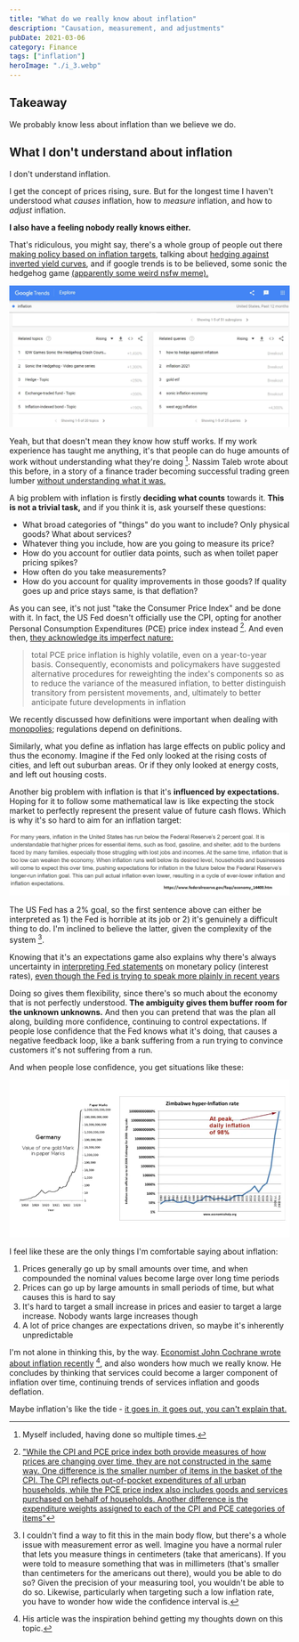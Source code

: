 ```yaml
---
title: "What do we really know about inflation"
description: "Causation, measurement, and adjustments"
pubDate: 2021-03-06
category: Finance
tags: ["inflation"]
heroImage: "./i_3.webp"
---
```


## Takeaway

We probably know less about inflation than we believe we do.

## What I don't understand about inflation

I don't understand inflation.

I get the concept of prices rising, sure. But for the longest time I haven't understood what _causes_ inflation, how to _measure_ inflation, and how to _adjust_ inflation.

**I also have a feeling nobody really knows either.**

That's ridiculous, you might say, there's a whole group of people out there [making policy based on inflation targets](https://www.federalreserve.gov/faqs/economy_14400.htm "fed"), talking about [hedging against inverted yield curves](https://www.chathamfinancial.com/insights/hedging-in-an-inverted-yield-curve-environment "yield"), and if google trends is to be believed, some sonic the hedgehog game [(apparently some weird nsfw meme).](https://tvtropes.org/pmwiki/pmwiki.php/VideoGame/SonicInflationAdventure "sonic")

![post](./i_1.webp)

Yeah, but that doesn't mean they know how stuff works. If my work experience has taught me anything, it's that people can do huge amounts of work without understanding what they're doing [^1]. Nassim Taleb wrote about this before, in a story of a finance trader becoming successful trading green lumber [without understanding what it was.](https://fs.blog/2016/11/green-lumber-fallacy/ "taleb")

A big problem with inflation is firstly **deciding what counts** towards it. **This is not a trivial task,** and if you think it is, ask yourself these questions:

- What broad categories of "things" do you want to include? Only physical goods? What about services?
- Whatever thing you include, how are you going to measure its price?
- How do you account for outlier data points, such as when toilet paper pricing spikes?
- How often do you take measurements?
- How do you account for quality improvements in those goods? If quality goes up and price stays same, is that deflation?

As you can see, it's not just "take the Consumer Price Index" and be done with it. In fact, the US Fed doesn't officially use the CPI, opting for another Personal Consumption Expenditures (PCE) price index instead [^2]. And even then, [they acknowledge its imperfect nature:](https://www.federalreserve.gov/econres/notes/feds-notes/comparing-two-measures-of-core-inflation-20190802.htm "fed")

> total PCE price inflation is highly volatile, even on a year-to-year basis. Consequently, economists and policymakers have suggested alternative procedures for reweighting the index's components so as to reduce the variance of the measured inflation, to better distinguish transitory from persistent movements, and, ultimately to better anticipate future developments in inflation

We recently discussed how definitions were important when dealing with [monopolies](https://avoidboringpeople.substack.com/p/monopoly-i-know-it-when-i-see-it "monopoly"); regulations depend on definitions.

Similarly, what you define as inflation has large effects on public policy and thus the economy. Imagine if the Fed only looked at the rising costs of cities, and left out suburban areas. Or if they only looked at energy costs, and left out housing costs.

Another big problem with inflation is that it's **influenced by expectations.** Hoping for it to follow some mathematical law is like expecting the stock market to perfectly represent the present value of future cash flows. Which is why it's so hard to aim for an inflation target:

![post](./i_2.webp)

The US Fed has a 2% goal, so the first sentence above can either be interpreted as 1) the Fed is horrible at its job or 2) it's genuinely a difficult thing to do. I'm inclined to believe the latter, given the complexity of the system [^3].

Knowing that it's an expectations game also explains why there's always uncertainty in [interpreting Fed statements](https://www.stlouisfed.org/open-vault/2019/may/how-read-fomc-statement "Fed") on monetary policy (interest rates), [even though the Fed is trying to speak more plainly in recent years](https://www.bankrate.com/banking/federal-reserve/fed-simple-communication-may-be-confusing-markets/ "Fed")

Doing so gives them flexibility, since there's so much about the economy that is not perfectly understood. **The ambiguity gives them buffer room for the unknown unknowns.** And then you can pretend that was the plan all along, building more confidence, continuing to control expectations. If people lose confidence that the Fed knows what it's doing, that causes a negative feedback loop, like a bank suffering from a run trying to convince customers it's not suffering from a run.

And when people lose confidence, you get situations like these:

![post](./i_3.webp)

I feel like these are the only things I'm comfortable saying about inflation:

1. Prices generally go up by small amounts over time, and when compounded the nominal values become large over long time periods
2. Prices can go up by large amounts in small periods of time, but what causes this is hard to say
3. It's hard to target a small increase in prices and easier to target a large increase. Nobody wants large increases though
4. A lot of price changes are expectations driven, so maybe it's inherently unpredictable

I'm not alone in thinking this, by the way. [Economist John Cochrane wrote about inflation recently](https://johnhcochrane.blogspot.com/2021/02/inflation-issues.html "john") [^4], and also wonders how much we really know. He concludes by thinking that services could become a larger component of inflation over time, continuing trends of services inflation and goods deflation.

Maybe inflation's like the tide - [it goes in, it goes out, you can't explain that.](https://www.newser.com/story/109164/bill-oreilly-to-atheists-you-cant-explain-the-tides.html "tide")

[^1]: Myself included, having done so multiple times.
[^2]: ["While the CPI and PCE price index both provide measures of how prices are changing over time, they are not constructed in the same way. One difference is the smaller number of items in the basket of the CPI. The CPI reflects out-of-pocket expenditures of all urban households, while the PCE price index also includes goods and services purchased on behalf of households. Another difference is the expenditure weights assigned to each of the CPI and PCE categories of items"](https://www.clevelandfed.org/en/our-research/center-for-inflation-research/consumer-price-data.aspx "fed")
[^3]: I couldn't find a way to fit this in the main body flow, but there's a whole issue with measurement error as well. Imagine you have a normal ruler that lets you measure things in centimeters (take that americans). If you were told to measure something that was in millimeters (that's smaller than centimeters for the americans out there), would you be able to do so? Given the precision of your measuring tool, you wouldn't be able to do so. Likewise, particularly when targeting such a low inflation rate, you have to wonder how wide the confidence interval is.
[^4]: His article was the inspiration behind getting my thoughts down on this topic.
